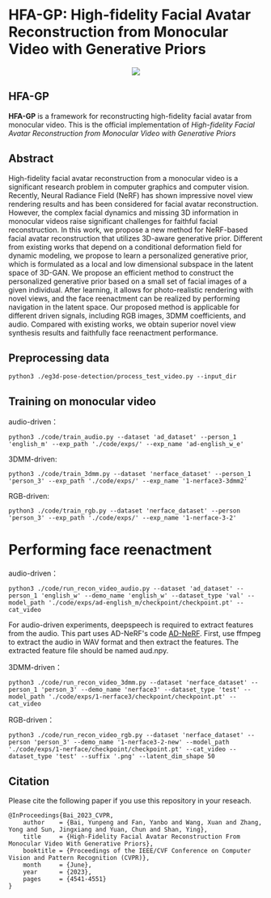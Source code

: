 # HFA-GP: High-fidelity Facial Avatar Reconstruction from Monocular Video with Generative Priors
<p align="center">
<img src=assets/teaser.png />
</p>

## HFA-GP
**HFA-GP** is a framework for reconstructing high-fidelity facial avatar from monocular video.
This is the official implementation of *High-fidelity Facial Avatar Reconstruction from Monocular Video with Generative Priors*

## Abstract
High-fidelity facial avatar reconstruction from a monocular video is a significant research problem in computer graphics and computer vision. Recently, Neural Radiance Field (NeRF) has shown impressive novel view rendering results and has been considered for facial avatar reconstruction. However, the complex facial dynamics and missing 3D information in monocular videos raise significant challenges for faithful facial reconstruction. In this work, we propose a new method for NeRF-based facial avatar reconstruction that utilizes 3D-aware generative prior. Different from existing works that depend on a conditional deformation field for dynamic modeling, we propose to learn a personalized generative prior, which is formulated as a local and low dimensional subspace in the latent space of 3D-GAN. We propose an efficient method to construct the personalized generative prior based on a small set of facial images of a given individual. After learning, it allows for photo-realistic rendering with novel views, and the face reenactment can be realized by performing navigation in the latent space. Our proposed method is applicable for different driven signals, including RGB images, 3DMM coefficients, and audio. Compared with existing works, we obtain superior novel view synthesis results and faithfully face reenactment performance. 

## Preprocessing data

```
python3 ./eg3d-pose-detection/process_test_video.py --input_dir
```


## Training on monocular video
audio-driven：
```
python3 ./code/train_audio.py --dataset 'ad_dataset' --person_1 'english_m' --exp_path './code/exps/' --exp_name 'ad-english_w_e'
```

3DMM-driven:
```
python3 ./code/train_3dmm.py --dataset 'nerface_dataset' --person_1 'person_3' --exp_path './code/exps/' --exp_name '1-nerface3-3dmm2'
```

RGB-driven:
```
python3 ./code/train_rgb.py --dataset 'nerface_dataset' --person 'person_3' --exp_path './code/exps/' --exp_name '1-nerface-3-2' 
```

# Performing face reenactment
audio-driven：
```
python3 ./code/run_recon_video_audio.py --dataset 'ad_dataset' --person_1 'english_w' --demo_name 'english_w' --dataset_type 'val' --model_path './code/exps/ad-english_m/checkpoint/checkpoint.pt' --cat_video
```
For audio-driven experiments, deepspeech is required to extract features from the audio. This part uses AD-NeRF's code [AD-NeRF](https://github.com/YudongGuo/AD-NeRF). First, use ffmpeg to extract the audio in WAV format and then extract the features. The extracted feature file should be named aud.npy.

3DMM-driven：
```
python3 ./code/run_recon_video_3dmm.py --dataset 'nerface_dataset' --person_1 'person_3' --demo_name 'nerface3' --dataset_type 'test' --model_path './code/exps/1-nerface3/checkpoint/checkpoint.pt' --cat_video
```

RGB-driven：
```
python3 ./code/run_recon_video_rgb.py --dataset 'nerface_dataset' --person 'person_3' --demo_name '1-nerface3-2-new' --model_path './code/exps/1-nerface/checkpoint/checkpoint.pt' --cat_video --dataset_type 'test' --suffix '.png' --latent_dim_shape 50
```

## Citation ##
Please cite the following paper if you use this repository in your reseach.
```
@InProceedings{Bai_2023_CVPR,
    author    = {Bai, Yunpeng and Fan, Yanbo and Wang, Xuan and Zhang, Yong and Sun, Jingxiang and Yuan, Chun and Shan, Ying},
    title     = {High-Fidelity Facial Avatar Reconstruction From Monocular Video With Generative Priors},
    booktitle = {Proceedings of the IEEE/CVF Conference on Computer Vision and Pattern Recognition (CVPR)},
    month     = {June},
    year      = {2023},
    pages     = {4541-4551}
}



